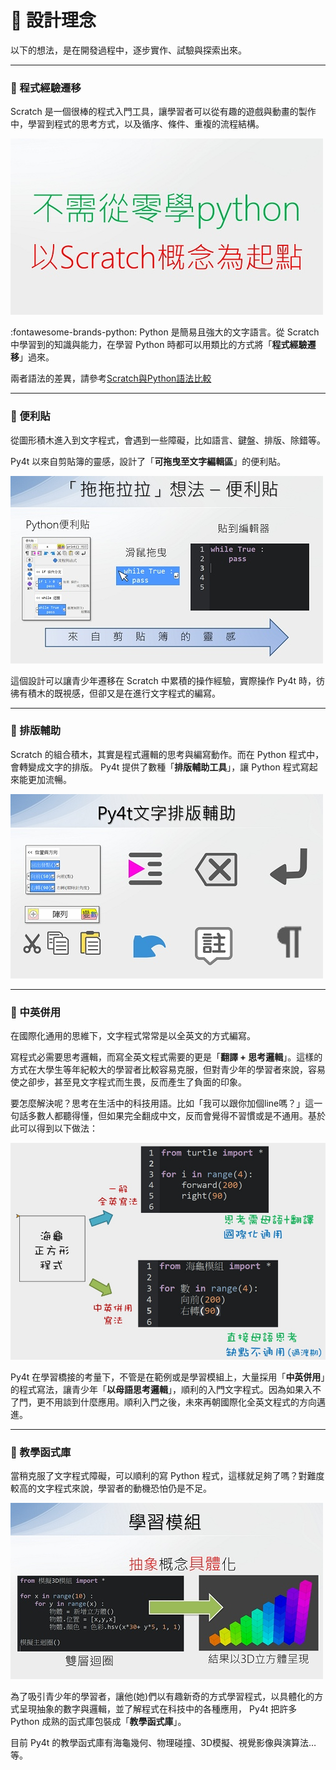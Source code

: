 # 🧡 設計理念

以下的想法，是在開發過程中，逐步實作、試驗與探索出來。

---------------

### 📕 程式經驗遷移

Scratch 是一個很棒的程式入門工具，讓學習者可以從有趣的遊戲與動畫的製作中，學習到程式的思考方式，以及循序、條件、重複的流程結構。



![scratch起點](learn_from_scratch.jpg)

:fontawesome-brands-python: Python 是簡易且強大的文字語言。從 Scratch 中學習到的知識與能力，在學習  Python 時都可以用類比的方式將「**程式經驗遷移**」過來。


兩者語法的差異，請參考[Scratch與Python語法比較](../lesson/basic/scratch_python_compare/index.md)



---------------

### 📘 便利貼

從圖形積木進入到文字程式，會遇到一些障礙，比如語言、鍵盤、排版、除錯等。

Py4t 以來自剪貼簿的靈感，設計了「**可拖曳至文字編輯區**」的便利貼。

![便利貼](postit_idea.jpg)

這個設計可以讓青少年遷移在 Scratch 中累積的操作經驗，實際操作 Py4t 時，彷彿有積木的既視感，但卻又是在進行文字程式的編寫。

---------------

### 📗 排版輔助


Scratch 的組合積木，其實是程式邏輯的思考與編寫動作。而在 Python 程式中，會轉變成文字的排版。 Py4t 提供了數種「**排版輔助工具**」，讓 Python 程式寫起來能更加流暢。

![排版輔助](composing.jpg)

---------------

### 📙 中英併用

在國際化通用的思維下，文字程式常常是以全英文的方式編寫。

寫程式必需要思考邏輯，而寫全英文程式需要的更是「**翻譯 + 思考邏輯**」。這樣的方式在大學生等年紀較大的學習者比較容易克服，但對青少年的學習者來說，容易使之卻步，甚至見文字程式而生畏，反而產生了負面的印象。

要怎麼解決呢？思考在生活中的科技用語。比如「我可以跟你加個line嗎？」這一句話多數人都聽得懂，但如果完全翻成中文，反而會覺得不習慣或是不通用。基於此可以得到以下做法：

![中英併用](bilingual.jpg)

Py4t 在學習橋接的考量下，不管是在範例或是學習模組上，大量採用「**中英併用**」的程式寫法，讓青少年「**以母語思考邏輯**」，順利的入門文字程式。因為如果入不了門，更不用談到什麼應用。順利入門之後，未來再朝國際化全英文程式的方向邁進。

---------------

### 📕 教學函式庫

當稍克服了文字程式障礙，可以順利的寫 Python 程式，這樣就足夠了嗎？對難度較高的文字程式來說，學習者的動機恐怕仍是不足。

![學習模組](learning_module.jpg)

為了吸引青少年的學習者，讓他(她)們以有趣新奇的方式學習程式，以具體化的方式呈現抽象的數字與邏輯，並了解程式在科技中的各種應用， Py4t 把許多 Python 成熟的函式庫包裝成「**教學函式庫**」。

目前 Py4t 的教學函式庫有海龜幾何、物理碰撞、3D模擬、視覺影像與演算法…等。


